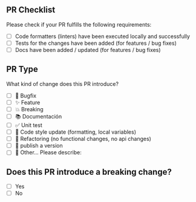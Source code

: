 ## PR Checklist
Please check if your PR fulfills the following requirements:

- [ ] Code formatters (linters) have been executed locally and successfully
- [ ] Tests for the changes have been added (for features /  bug fixes)
- [ ] Docs have been added / updated (for features /  bug fixes)

## PR Type
What kind of change does this PR introduce?

<!-- Please check the one that applies to this PR using "x". -->
- [ ] :bug: Bugfix
- [ ] :sparkles: Feature
- [ ] :boom: Breaking
- [ ] :books: Documentación
- [ ] :white_check_mark: Unit test
- [ ] :lipstick: Code style update (formatting, local variables)
- [ ] :hammer: Refactoring (no functional changes, no api changes)
- [ ] :bookmark: publish a version
- [ ] :construction: Other... Please describe:

## Does this PR introduce a breaking change?
- [ ] Yes
- [ ] No
